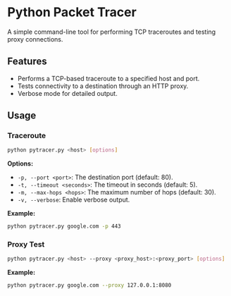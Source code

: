 # Python Packet Tracer

A simple command-line tool for performing TCP traceroutes and testing proxy connections.

## Features

*   Performs a TCP-based traceroute to a specified host and port.
*   Tests connectivity to a destination through an HTTP proxy.
*   Verbose mode for detailed output.

## Usage

### Traceroute

```bash
python pytracer.py <host> [options]
```

**Options:**

*   `-p, --port <port>`: The destination port (default: 80).
*   `-t, --timeout <seconds>`: The timeout in seconds (default: 5).
*   `-m, --max-hops <hops>`: The maximum number of hops (default: 30).
*   `-v, --verbose`: Enable verbose output.

**Example:**

```bash
python pytracer.py google.com -p 443
```

### Proxy Test

```bash
python pytracer.py <host> --proxy <proxy_host>:<proxy_port> [options]
```

**Example:**

```bash
python pytracer.py google.com --proxy 127.0.0.1:8080
```
